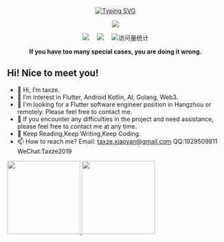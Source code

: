 <div align="center">

  <!-- dynamic typing effect 动态打字效果 -->
  <div align="center">
    <a href="https://blog.sunguoqi.com/">
      <img src="https://readme-typing-svg.demolab.com?font=Fira+Code&pause=1000&width=435&lines=println(%22Hello%2C%20World%22);Taxze&center=true&size=27" alt="Typing SVG" />
    </a>
  </div>

  <!-- knock code pictures 敲代码的图片 -->
  <img src="https://cdn.jsdelivr.net/gh/sun0225SUN/sun0225SUN/assets/images/coding.gif" /><br>

  <!-- profile logo 个人资料徽标 -->
  <div align="center">
    <a href="https://juejin.cn/user/598591926699358"><img src="https://img.shields.io/badge/Website-Blog-blue" /></a>&emsp;
    <a href="https://space.bilibili.com/494742622"><img src="https://img.shields.io/badge/Bilibili-B站-ff69b4" /></a>&emsp;
    <!-- visitor statistics logo 访问量统计徽标 -->
    <img src="https://komarev.com/ghpvc/?username=taxze6&label=Views&color=0e75b6&style=flat" alt="访问量统计" />
  </div>
<p><b>If you have too many special cases, you are doing it wrong.</b></p> 
</div>

## Hi! Nice to meet you!

<!-- 个人简介 -->
- 👋 Hi, I’m taxze. 
- 👀 I’m interest in Flutter, Android Kotlin, AI, Golang, Web3. 
- 🌱 I'm looking for a Flutter software engineer position in Hangzhou or remotely. Please feel free to contact me. 
- 💞️ If you encounter any difficulties in the project and need assistance, please feel free to contact me at any time. 
- 🍖 Keep Reading,Keep Writing,Keep Coding. 
- 📫 How to reach me? Email: taxze.xiaoyan@gmail.com QQ:1929509811 WeChat:Taxze2019 

<div align="start">
<a href="https://github.com/taxze6">
<image src="https://readmestats.999857.xyz/api?username=taxze6&include_all_commits=true&count_private=true&show_icons=true&theme=buefy" height="170px" />
</a>
<a href="https://github.com/taxze6">
<image src="https://readmestats.999857.xyz/api/top-langs/?username=taxze6&layout=compact" height="170px" />
</a>
</div>
